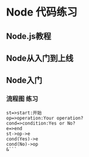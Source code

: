 # Node 代码练习

## Node.js教程

## Node从入门到上线

## Node入门

### 流程图 练习

```flow
st=>start:开始
op=>operation:Your operation?
cond=>condition:Yes or No?
e=>end
st->op->e
cond(Yes)->e
cond(No)->op
&```
